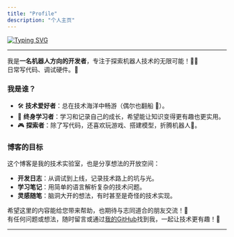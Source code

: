 ```yaml
---
title: "Profile"
description: "个人主页"
---
```


<!-- <style>
  body {
    margin: 0;
    background: linear-gradient(120deg,rgb(0, 142, 208),rgb(45, 59, 150),rgb(161, 79, 177));
    background-size: 300% 300%;
    animation: gradientAnimation 10s ease infinite;
  }
  @keyframes gradientAnimation {
    0% { background-position: 0% 50%; }
    50% { background-position: 100% 50%; }
    100% { background-position: 0% 50%; }
  }
</style> -->

<a href="https://git.io/typing-svg"><img src="https://readme-typing-svg.herokuapp.com?font=Fira+Code&size=30&duration=4000&pause=1000&color=647CF7&width=450&lines=%F0%9F%91%8B+Welcome+To+My+Blog+%F0%9F%91%8B+" alt="Typing SVG" /></a>

---

我是**一名机器人方向的开发者**，专注于探索机器人技术的无限可能！🤖✨  
日常写代码、调试硬件。🎉

### 我是谁？  
- 🛠️ **技术爱好者**：总在技术海洋中畅游（偶尔也翻船 🌊）。
- 🌱 **终身学习者**：学习和记录自己的成长，希望能让知识变得更有趣也更实用。
- 🎮 **探索者**：除了写代码，还喜欢玩游戏、搭建模型，折腾机器人🤖。

### 博客的目标  
这个博客是我的技术实验室，也是分享想法的开放空间：
- **开发日志**：从调试到上线，记录技术路上的坑与光。
- **学习笔记**：用简单的语言解析复杂的技术问题。
- **灵感随笔**：脑洞大开的想法，有时甚至是奇怪的技术实现。

希望这里的内容能给您带来帮助，也期待与志同道合的朋友交流！🙌  
有任何问题或想法，随时留言或通过[我的GitHub](#)找到我，一起让技术更有趣！🚀

---
<!-- 
> 🌟 **趣味小彩蛋**：  
> 我最近在思考，如果能给机器人装个“吐槽模块”，会不会比我更懂幽默？😄 -->